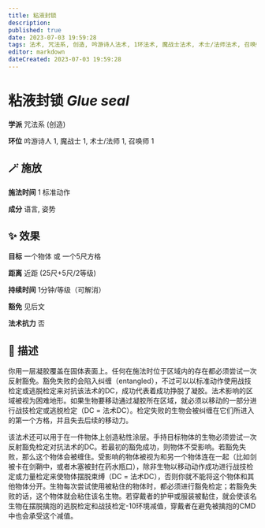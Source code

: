 ```yaml
---
title: 粘液封锁
description: 
published: true
date: 2023-07-03 19:59:28
tags: 法术, 咒法系, 创造, 吟游诗人法术, 1环法术, 魔战士法术, 术士/法师法术, 召唤师法术
editor: markdown
dateCreated: 2023-07-03 19:59:28
---
```


# **粘液封锁** *Glue seal*

**学派** 咒法系 (创造) 

**环位** 吟游诗人 1, 魔战士 1, 术士/法师 1, 召唤师 1

## 🪄 施放

**施法时间** 1 标准动作

**成分** 语言, 姿势

## ✨ 效果 

**目标** 一个物体 或 一个5尺方格 

**距离** 近距 (25尺+5尺/2等级)  

**持续时间** 1分钟/等级（可解消） 

**豁免** 见后文

**法术抗力** 否

## 📖 描述

你用一层凝胶覆盖在固体表面上。任何在施法时位于区域内的存在都必须尝试一次反射豁免。豁免失败的会陷入纠缠（entangled），不过可以以标准动作使用战技检定或逃脱检定来对抗该法术的DC，成功代表着成功挣脱了凝胶。法术影响的区域被视为困难地形。如果生物要移动通过凝胶所在区域，就必须以移动的一部分进行战技检定或逃脱检定（DC = 法术DC）。检定失败的生物会被纠缠在它们所进入的第一个方格，并且失去后续的移动力。

该法术还可以用于在一件物体上创造粘性涂层。手持目标物体的生物必须尝试一次反射豁免检定对抗法术的DC。若最初的豁免成功，则物体不受影响。若豁免失败，那么这个物体会被缠住。受影响的物体被视为和另一个物体连在一起（比如剑被卡在剑鞘中，或者木塞被封在药水瓶口），除非生物以移动动作成功进行战技检定或力量检定来使物体摆脱束缚（DC = 法术DC），否则你就不能将这个物体和其他物体分开。生物每次尝试使用被粘住的物体时，都必须进行豁免检定；若豁免失败的话，这个物体就会粘住该名生物。若穿戴者的护甲或服装被黏住，就会使该名生物在摆脱擒抱的逃脱检定和战技检定-10环境减值，穿戴者在避免被擒抱的CMD中也会承受这个减值。
    